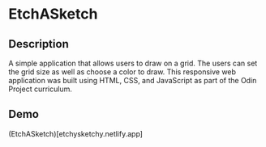 # EtchASketch

## Description

A simple application that allows users to draw on a grid. The users can set the grid size as well as choose a color to draw. This responsive web application was built using HTML, CSS, and JavaScript as part of the Odin Project curriculum.

## Demo

(EtchASketch)[etchysketchy.netlify.app]
